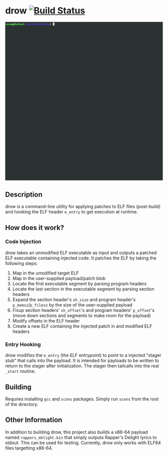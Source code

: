 # drow [![Build Status](https://travis-ci.org/zznop/ich.svg?branch=master)](https://travis-ci.org/zznop/drow)

![demo ich](drow.gif)

## Description

drow is a command-line utility for applying patches to ELF files (post-build) and hooking the ELF header `e_entry` to
get execution at runtime.

## How does it work?

### Code Injection

drow takes an unmodified ELF executable as input and outputs a patched ELF executable containing injected code. It patches
the ELF by taking the following steps:

1. Map in the umodified target ELF
2. Map in the user-supplied payload/patch blob
3. Locate the first executable segment by parsing program headers
4. Locate the last section in the executable segment by parsing section headers
5. Expand the section header's `sh_size` and program header's `p_memsz`/`p_filesz` by the size of the user-supplied payload
6. Fixup section headers' `sh_offset`'s and program headers' `p_offset`'s (move down sections and segments to make room
   for the payload)
7. Modify offsets in the ELF header
8. Create a new ELF containing the injected patch in and modified ELF headers

### Entry Hooking

drow modifies the `e_entry` (the ELF entrypoint) to point to a injected "stager stub" that calls into the payload. It
is intended for payloads to be written to return to the stager after initialization. The stager then tailcalls into the
real `_start` routine.

## Building

Requires installing `gcc` and `scons` packages. Simply run `scons` from the root of the directory.

## Other Information

In addition to building drow, this project also builds a x86-64 payload named `rappers_delight.bin` that simply outputs
Rapper's Delight lyrics to stdout. This can be used for testing. Currently, drow only works with ELF64 files targetting
x86-64.


